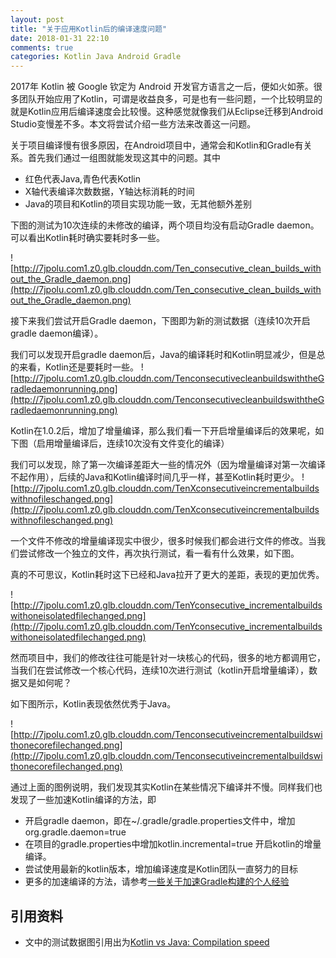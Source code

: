 ```yaml
---
layout: post
title: "关于应用Kotlin后的编译速度问题"
date: 2018-01-31 22:10
comments: true
categories: Kotlin Java Android Gradle
---
```


2017年 Kotlin 被 Google 钦定为 Android 开发官方语言之一后，便如火如荼。很多团队开始应用了Kotlin，可谓是收益良多，可是也有一些问题，一个比较明显的就是Kotlin应用后编译速度会比较慢。这种感觉就像我们从Eclipse迁移到Android Studio变慢差不多。本文将尝试介绍一些方法来改善这一问题。

关于项目编译慢有很多原因，在Android项目中，通常会和Kotlin和Gradle有关系。首先我们通过一组图就能发现这其中的问题。其中

  * 红色代表Java,青色代表Kotlin
  * X轴代表编译次数数据，Y轴达标消耗的时间
  * Java的项目和Kotlin的项目实现功能一致，无其他额外差别

<!--more-->
下图的测试为10次连续的未修改的编译，两个项目均没有启动Gradle daemon。可以看出Kotlin耗时确实要耗时多一些。

![http://7jpolu.com1.z0.glb.clouddn.com/Ten_consecutive_clean_builds_without_the_Gradle_daemon.png](http://7jpolu.com1.z0.glb.clouddn.com/Ten_consecutive_clean_builds_without_the_Gradle_daemon.png)


接下来我们尝试开启Gradle daemon，下图即为新的测试数据（连续10次开启gradle daemon编译）。

我们可以发现开启gradle daemon后，Java的编译耗时和Kotlin明显减少，但是总的来看，Kotlin还是要耗时一些。
![http://7jpolu.com1.z0.glb.clouddn.com/TenconsecutivecleanbuildswiththeGradledaemonrunning.png](http://7jpolu.com1.z0.glb.clouddn.com/TenconsecutivecleanbuildswiththeGradledaemonrunning.png)

Kotlin在1.0.2后，增加了增量编译，那么我们看一下开启增量编译后的效果呢，如下图（启用增量编译后，连续10次没有文件变化的编译）

我们可以发现，除了第一次编译差距大一些的情况外（因为增量编译对第一次编译不起作用），后续的Java和Kotlin编译时间几乎一样，甚至Kotlin耗时更少。
![http://7jpolu.com1.z0.glb.clouddn.com/TenXconsecutiveincrementalbuildswithnofileschanged.png](http://7jpolu.com1.z0.glb.clouddn.com/TenXconsecutiveincrementalbuildswithnofileschanged.png)

一个文件不修改的增量编译现实中很少，很多时候我们都会进行文件的修改。当我们尝试修改一个独立的文件，再次执行测试，看一看有什么效果，如下图。

真的不可思议，Kotlin耗时这下已经和Java拉开了更大的差距，表现的更加优秀。

![http://7jpolu.com1.z0.glb.clouddn.com/TenYconsecutive_incrementalbuildswithoneisolatedfilechanged.png](http://7jpolu.com1.z0.glb.clouddn.com/TenYconsecutive_incrementalbuildswithoneisolatedfilechanged.png)


然而项目中，我们的修改往往可能是针对一块核心的代码，很多的地方都调用它，当我们在尝试修改一个核心代码，连续10次进行测试（kotlin开启增量编译），数据又是如何呢？

如下图所示，Kotlin表现依然优秀于Java。

![http://7jpolu.com1.z0.glb.clouddn.com/Tenconsecutiveincrementalbuildswithonecorefilechanged.png](http://7jpolu.com1.z0.glb.clouddn.com/Tenconsecutiveincrementalbuildswithonecorefilechanged.png)


通过上面的图例说明，我们发现其实Kotlin在某些情况下编译并不慢。同样我们也发现了一些加速Kotlin编译的方法，即


  * 开启gradle daemon，即在~/.gradle/gradle.properties文件中，增加org.gradle.daemon=true
  * 在项目的gradle.properties中增加kotlin.incremental=true  开启kotlin的增量编译。
  * 尝试使用最新的kotlin版本，增加编译速度是Kotlin团队一直努力的目标
  * 更多的加速编译的方法，请参考[一些关于加速Gradle构建的个人经验](http://droidyue.com/blog/2017/04/16/speedup-gradle-building/)


## 引用资料
  * 文中的测试数据图引用出为[Kotlin vs Java: Compilation speed](https://medium.com/keepsafe-engineering/kotlin-vs-java-compilation-speed-e6c174b39b5d)


